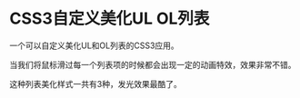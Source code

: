 # CSS3自定义美化UL OL列表
一个可以自定义美化UL和OL列表的CSS3应用。

当我们将鼠标滑过每一个列表项的时候都会出现一定的动画特效，效果非常不错。

这种列表美化样式一共有3种，发光效果最酷了。
